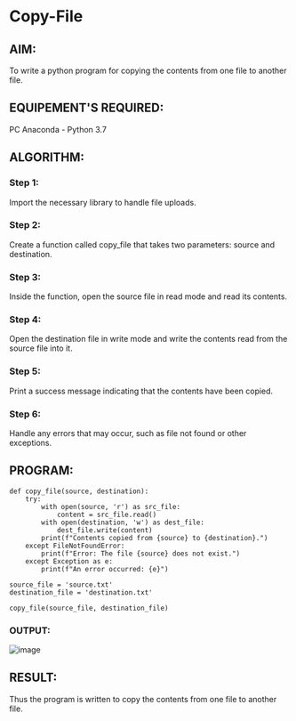 # Copy-File
## AIM:
To write a python program for copying the contents from one file to another file.
## EQUIPEMENT'S REQUIRED: 
PC
Anaconda - Python 3.7
## ALGORITHM: 
### Step 1:
Import the necessary library to handle file uploads.
### Step 2: 
Create a function called copy_file that takes two parameters: source and destination.
### Step 3: 
Inside the function, open the source file in read mode and read its contents.
### Step 4:  
Open the destination file in write mode and write the contents read from the source file into it.
### Step 5: 
Print a success message indicating that the contents have been copied.
### Step 6: 
Handle any errors that may occur, such as file not found or other exceptions.
## PROGRAM:
```
def copy_file(source, destination):
    try:
        with open(source, 'r') as src_file:
            content = src_file.read()
        with open(destination, 'w') as dest_file:
            dest_file.write(content)
        print(f"Contents copied from {source} to {destination}.")
    except FileNotFoundError:
        print(f"Error: The file {source} does not exist.")
    except Exception as e:
        print(f"An error occurred: {e}")

source_file = 'source.txt'  
destination_file = 'destination.txt'

copy_file(source_file, destination_file)

```
### OUTPUT:
![image](https://github.com/user-attachments/assets/6b0e6499-5e30-49e2-85f9-6e7cb0c8ecb1)




## RESULT:
Thus the program is written to copy the contents from one file to another file.
